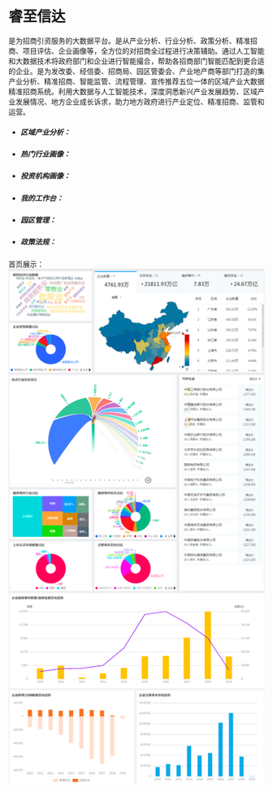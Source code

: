 # 睿至信达

是为招商引资服务的大数据平台。是从产业分析、行业分析、政策分析、精准招商、项目评估、企业画像等，全方位的对招商全过程进行决策辅助。通过人工智能和大数据技术将政府部门和企业进行智能撮合，帮助各招商部门智能匹配到更合适的企业。是为发改委、经信委、招商局、园区管委会、产业地产商等部门打造的集产业分析、精准招商、智能监管、流程管理、宣传推荐五位一体的区域产业大数据精准招商系统。利用大数据与人工智能技术，深度洞悉新兴产业发展趋势、区域产业发展情况、地方企业成长诉求，助力地方政府进行产业定位、精准招商、监管和运营。

* ##### 区域产业分析：
* ##### 热门行业画像：
* ##### 投资机构画像：
* ##### 我的工作台：
* ##### 园区管理：
* ##### 政策法规：



首页展示：![](/assets/shouye.png)

